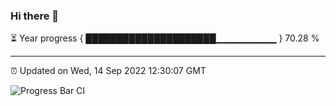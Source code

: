 ### Hi there 👋

⏳ Year progress { █████████████████████▁▁▁▁▁▁▁▁▁ } 70.28 %

---

⏰ Updated on Wed, 14 Sep 2022 12:30:07 GMT

![Progress Bar CI](https://github.com/liununu/liununu/workflows/Progress%20Bar%20CI/badge.svg)
